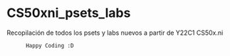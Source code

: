 # CS50xni_psets_labs

Recopilación de todos los psets y labs nuevos a partir de Y22C1 CS50x.ni

          Happy Coding :D
